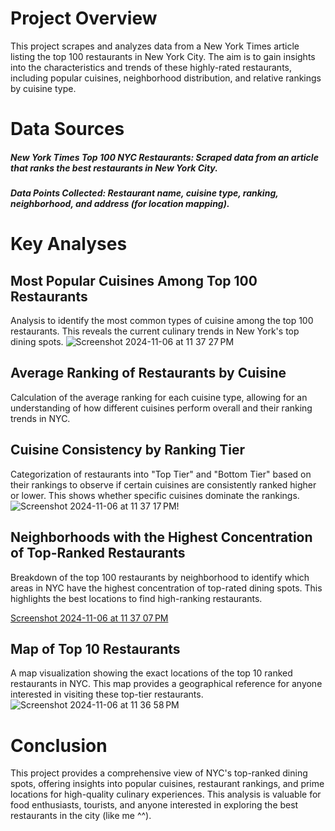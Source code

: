 # Project Overview
This project scrapes and analyzes data from a New York Times article listing the top 100 restaurants in New York City. The aim is to gain insights into the characteristics and trends of these highly-rated restaurants, including popular cuisines, neighborhood distribution, and relative rankings by cuisine type.
# Data Sources
##### New York Times Top 100 NYC Restaurants: Scraped data from an article that ranks the best restaurants in New York City.
##### Data Points Collected: Restaurant name, cuisine type, ranking, neighborhood, and address (for location mapping).
# Key Analyses
## Most Popular Cuisines Among Top 100 Restaurants
Analysis to identify the most common types of cuisine among the top 100 restaurants. This reveals the current culinary trends in New York's top dining spots.
![Screenshot 2024-11-06 at 11 37 27 PM](https://github.com/user-attachments/assets/70e9611d-6409-411f-9e69-ca33de8668bb)
## Average Ranking of Restaurants by Cuisine
Calculation of the average ranking for each cuisine type, allowing for an understanding of how different cuisines perform overall and their ranking trends in NYC.
## Cuisine Consistency by Ranking Tier
Categorization of restaurants into "Top Tier" and "Bottom Tier" based on their rankings to observe if certain cuisines are consistently ranked higher or lower. This shows whether specific cuisines dominate the rankings.
![Screenshot 2024-11-06 at 11 37 17 PM](https://github.com/user-attachments/assets/18e1f68c-a80c-43a1-9ebe-2e1ded93432a)!
## Neighborhoods with the Highest Concentration of Top-Ranked Restaurants
Breakdown of the top 100 restaurants by neighborhood to identify which areas in NYC have the highest concentration of top-rated dining spots. This highlights the best locations to find high-ranking restaurants.

[Screenshot 2024-11-06 at 11 37 07 PM](https://github.com/user-attachments/assets/cd018306-36f3-4b51-9812-76b044d0d913)
## Map of Top 10 Restaurants
A map visualization showing the exact locations of the top 10 ranked restaurants in NYC. This map provides a geographical reference for anyone interested in visiting these top-tier restaurants.
![Screenshot 2024-11-06 at 11 36 58 PM](https://github.com/user-attachments/assets/78d179b9-3535-48b5-9633-39b2f85187bf)
# Conclusion
This project provides a comprehensive view of NYC's top-ranked dining spots, offering insights into popular cuisines, restaurant rankings, and prime locations for high-quality culinary experiences. This analysis is valuable for food enthusiasts, tourists, and anyone interested in exploring the best restaurants in the city (like me ^^).

